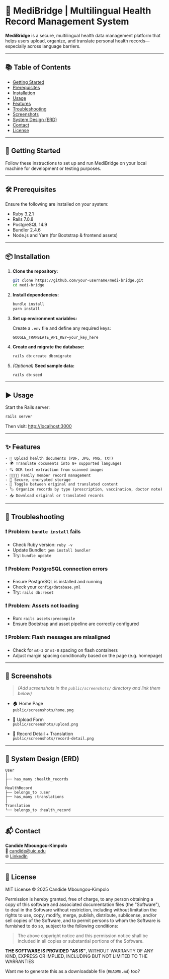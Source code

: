 
# 🏥 MediBridge | Multilingual Health Record Management System

**MediBridge** is a secure, multilingual health data management platform that helps users upload, organize, and translate personal health records—especially across language barriers.

---

## 📚 Table of Contents

- [Getting Started](#getting-started)
- [Prerequisites](#prerequisites)
- [Installation](#installation)
- [Usage](#usage)
- [Features](#features)
- [Troubleshooting](#troubleshooting)
- [Screenshots](#screenshots)
- [System Design (ERD)](#system-design-erd)
- [Contact](#contact)
- [License](#license)

---

## 🚀 Getting Started

Follow these instructions to set up and run MediBridge on your local machine for development or testing purposes.

---

## 🛠 Prerequisites

Ensure the following are installed on your system:

- Ruby 3.2.1
- Rails 7.0.8
- PostgreSQL 14.9
- Bundler 2.4.6
- Node.js and Yarn (for Bootstrap & frontend assets)

---

## 📦 Installation

1. **Clone the repository:**

   ```bash
   git clone https://github.com/your-username/medi-bridge.git
   cd medi-bridge
   ```

2. **Install dependencies:**

   ```bash
   bundle install
   yarn install
   ```

3. **Set up environment variables:**

   Create a `.env` file and define any required keys:

   ```
   GOOGLE_TRANSLATE_API_KEY=your_key_here
   ```

4. **Create and migrate the database:**

   ```bash
   rails db:create db:migrate
   ```

5. *(Optional)* **Seed sample data:**

   ```bash
   rails db:seed
   ```

---

## ▶️ Usage

Start the Rails server:

```bash
rails server
```

Then visit: [http://localhost:3000](http://localhost:3000)

---

## ✨ Features
```
- 📁 Upload health documents (PDF, JPG, PNG, TXT)
- 🌍 Translate documents into 8+ supported languages
- 🔍 OCR text extraction from scanned images
- 👨‍👩‍👧‍👦 Family member record management
- 🔐 Secure, encrypted storage
- 🔄 Toggle between original and translated content
- 🏷️ Organize records by type (prescription, vaccination, doctor note)
- 📥 Download original or translated records
```
---

## 🧠 Troubleshooting

### ❗ Problem: `bundle install` fails

- Check Ruby version: `ruby -v`
- Update Bundler: `gem install bundler`
- Try: `bundle update`

### ❗ Problem: PostgreSQL connection errors

- Ensure PostgreSQL is installed and running
- Check your `config/database.yml`
- Try: `rails db:reset`

### ❗ Problem: Assets not loading

- Run: `rails assets:precompile`
- Ensure Bootstrap and asset pipeline are correctly configured

### ❗ Problem: Flash messages are misaligned

- Check for `mt-3` or `mt-0` spacing on flash containers
- Adjust margin spacing conditionally based on the page (e.g. homepage)

---

## 📸 Screenshots

> _(Add screenshots in the `public/screenshots/` directory and link them below)_

- 🏠 Home Page  
  `public/screenshots/home.png`

- 📂 Upload Form  
  `public/screenshots/upload.png`

- 📝 Record Detail + Translation  
  `public/screenshots/record-detail.png`

---

## 🧪 System Design (ERD)

```text
User
│
├── has_many :health_records
│
HealthRecord
├── belongs_to :user
├── has_many :translations
│
Translation
└── belongs_to :health_record
```

---

## 📬 Contact

**Candide Mboungou-Kimpolo**  
📧 candide@uic.edu  
🌐 [LinkedIn](https://www.linkedin.com/in/candide-mbk/)

---

## 📄 License

MIT License © 2025 Candide Mboungou-Kimpolo

Permission is hereby granted, free of charge, to any person obtaining a copy
of this software and associated documentation files (the "Software"), to deal
in the Software without restriction, including without limitation the rights
to use, copy, modify, merge, publish, distribute, sublicense, and/or sell
copies of the Software, and to permit persons to whom the Software is
furnished to do so, subject to the following conditions:

> The above copyright notice and this permission notice shall be included in
all copies or substantial portions of the Software.

**THE SOFTWARE IS PROVIDED "AS IS"**, WITHOUT WARRANTY OF ANY KIND, EXPRESS OR
IMPLIED, INCLUDING BUT NOT LIMITED TO THE WARRANTIES 

Want me to generate this as a downloadable file (`README.md`) too?

